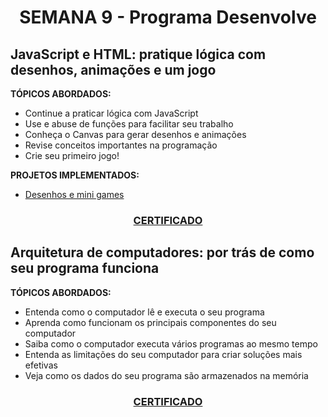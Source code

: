 # <p align="center">SEMANA 9 - Programa Desenvolve

## JavaScript e HTML: pratique lógica com desenhos, animações e um jogo

**TÓPICOS ABORDADOS:**
* Continue a praticar lógica com JavaScript
* Use e abuse de funções para facilitar seu trabalho
* Conheça o Canvas para gerar desenhos e animações
* Revise conceitos importantes na programação
* Crie seu primeiro jogo!

**PROJETOS IMPLEMENTADOS:**
* [Desenhos e mini games](../Semana%209/exercicios/)

### <p align="center"> [CERTIFICADO](https://cursos.alura.com.br/certificate/c7c20458-ee64-4eee-b32c-40d8a21dbbd4)

## Arquitetura de computadores: por trás de como seu programa funciona

**TÓPICOS ABORDADOS:**
* Entenda como o computador lê e executa o seu programa
* Aprenda como funcionam os principais componentes do seu computador
* Saiba como o computador executa vários programas ao mesmo tempo
* Entenda as limitações do seu computador para criar soluções mais efetivas
* Veja como os dados do seu programa são armazenados na memória

### <p align="center"> [CERTIFICADO]()